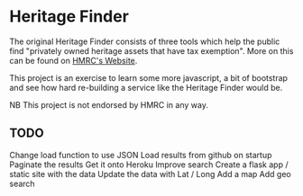 # Heritage Finder

The original Heritage Finder consists of three tools which help the public find
"privately owned heritage assets that have tax exemption".  More on this can be
found on [HMRC's Website](http://www.hmrc.gov.uk/heritage/visit.htm).

This project is an exercise to learn some more javascript, a bit of bootstrap
and see how hard re-building a service like the Heritage Finder would be.

NB This project is not endorsed by HMRC in any way.

## TODO

Change load function to use JSON
Load results from github on startup
Paginate the results
Get it onto Heroku
Improve search
Create a flask app / static site with the data
Update the data with Lat / Long
Add a map
Add geo search
